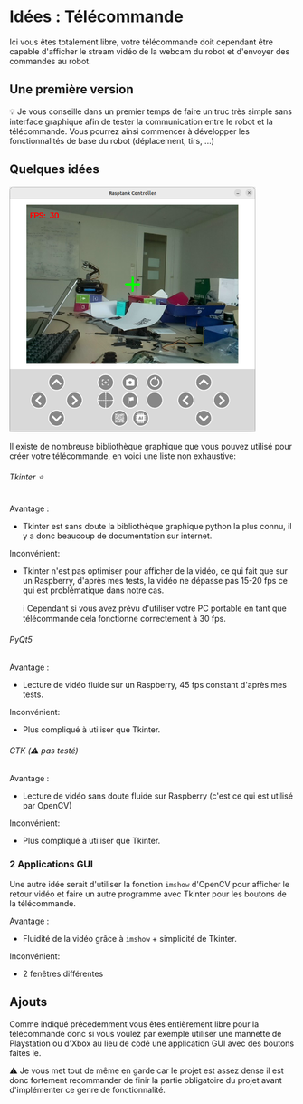 # Idées : Télécommande

Ici vous êtes totalement libre, votre télécommande doit cependant être capable d'afficher le stream vidéo de la webcam du robot et d'envoyer des commandes au robot. 

## Une première version

:bulb: Je vous conseille dans un premier temps de faire un truc très simple sans interface graphique afin de tester la communication entre le robot et la télécommande. Vous pourrez ainsi commencer à développer les fonctionnalités de base du robot (déplacement, tirs, ...) 

## Quelques idées

<img title="" src="../images/controller_tk.png" alt="" width="435" data-align="inline">

Il existe de nombreuse bibliothèque graphique que vous pouvez utilisé pour créer votre télécommande, en voici une liste non exhaustive:

###### Tkinter :star:

Avantage : 

- Tkinter est sans doute la bibliothèque graphique python la plus connu, il y a donc beaucoup de documentation sur internet.

Inconvénient:

- Tkinter n'est pas optimiser pour afficher de la vidéo, ce qui fait que sur un Raspberry, d'après mes tests, la vidéo ne dépasse pas 15-20 fps ce qui est problématique dans notre cas. 
  
  :information_source: Cependant si vous avez prévu d'utiliser votre PC portable en tant que télécommande cela fonctionne correctement à 30 fps.

###### PyQt5

Avantage : 

- Lecture de vidéo fluide sur un Raspberry, 45 fps constant d'après mes tests.

Inconvénient:

- Plus compliqué à utiliser que Tkinter.

###### GTK (:warning: pas testé)

Avantage :

- Lecture de vidéo sans doute fluide sur Raspberry (c'est ce qui est utilisé par OpenCV)

Inconvénient:

- Plus compliqué à utiliser que Tkinter.

### 2 Applications GUI

Une autre idée serait d'utiliser la fonction `imshow` d'OpenCV pour afficher le retour vidéo et faire un autre programme avec Tkinter pour les boutons de la télécommande.

Avantage : 

- Fluidité de la vidéo grâce à `imshow` + simplicité de Tkinter.

Inconvénient: 

- 2 fenêtres différentes

## Ajouts

Comme indiqué précédemment vous êtes entièrement libre pour la télécommande donc si vous voulez par exemple utiliser une mannette de Playstation ou d'Xbox au lieu de codé une application GUI avec des boutons faites le.

:warning: Je vous met tout de même en garde car le projet est assez dense il est donc fortement recommander de finir la partie obligatoire du projet avant d'implémenter ce genre de fonctionnalité.
